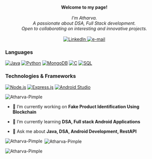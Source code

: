 <p align="center">
    <b>Welcome to my page!</b><br><br>
    <i>
        I'm Atharva.<br>
        A passionate about DSA, Full Stack development.<br>
        Open to collaborating on interesting and innovative projects.<br>
    </i><br>
    <a href="https://www.linkedin.com/in/atharva-pimple-99bbbb216">
        <img src="https://img.shields.io/badge/LinkedIn-blue?style=flat-square&logo=linkedin" alt="LinkedIn">
    </a>
    <a href="mailto:atharvapimple30@gmail.com">
        <img src="https://img.shields.io/badge/Email-blue?style=flat-square&logo=gmail&logoColor=white" alt="e-mail">
    </a>
</p>

### Languages
[![Java](https://img.shields.io/badge/Java-black?style=for-the-badge&logo=Java)](https://docs.oracle.com/en/java/)
[![Python](https://img.shields.io/badge/Python-black?style=for-the-badge&logo=Python)](https://docs.python.org/3/)
[![MongoDB](https://img.shields.io/badge/mongodb-black?style=for-the-badge&logo=mongodb)](https://www.mongodb.com/cloud/atlas/lp/try4?utm_source=google&utm_campaign=search_gs_pl_evergreen_atlas_general-phrase_prosp-brand_gic-null_ww-multi_ps-all_desktop_eng_lead&utm_term=mongodb&utm_medium=cpc_paid_search&utm_ad=p&utm_ad_campaign_id=11295578158&adgroup=116363205048&cq_cmp=11295578158&gad=1&gclid=Cj0KCQjwusunBhCYARIsAFBsUP8eXj5VZiWFGfA-jvJJlkxFvp5HJhtERuLfybJFt4sCGMSf6572gJcaAj-sEALw_wcB)
[![C](https://img.shields.io/badge/c-black?style=for-the-badge&logo=c)](https://github.com/Atharva-Pimple)
[![SQL](https://img.shields.io/badge/sql-black?style=for-the-badge&logo=mysql)](https://github.com/Atharva-Pimple)

### Technologies & Frameworks
[![Node.js](https://img.shields.io/badge/Node.js-black?style=for-the-badge&logo=Node.js)](https://nodejs.org/en/docs)
[![Express.js](https://img.shields.io/badge/Express.js-black?style=for-the-badge&logo=express.js)](https://expressjs.com/en/5x/api.html)
[![Android Studio](https://img.shields.io/badge/androidstudio-black?style=for-the-badge&logo=androidstudio)](https://github.com/Atharva-Pimple)

<p align="left"> <img src="https://komarev.com/ghpvc/?username=Atharva-Pimple&label=Profile%20views&color=0e75b6&style=flat" alt="Atharva-Pimple" /> </p>

- 🔭 I’m currently working on **Fake Product Identification Using Blockchain**

- 🌱 I’m currently learning **DSA, Full stack Android Applications**

- 💬 Ask me about **Java, DSA, Android Development, RestAPI**

<!--- Profile views --->

</p>

<p><img align="left" src="https://github-readme-stats.vercel.app/api/top-langs?username=Atharva-Pimple&show_icons=true&locale=en&layout=compact" alt="Atharva-Pimple" /></p>

<p>&nbsp;<img align="center" src="https://github-readme-stats.vercel.app/api?username=Atharva-Pimple&show_icons=true&locale=en" alt="Atharva-Pimple" /></p>

<p><img align="center" src="https://github-readme-streak-stats.herokuapp.com/?user=Atharva-Pimple&" alt="Atharva-Pimple" /></p>
